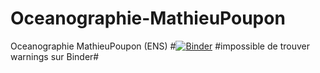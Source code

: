 # Oceanographie-MathieuPoupon
Oceanographie MathieuPoupon (ENS)
#[![Binder](https://mybinder.org/badge_logo.svg)](https://mybinder.org/v2/gh/alixHG/Oceanographie-MathieuPoupon/HEAD)
#impossible de trouver warnings sur Binder#
